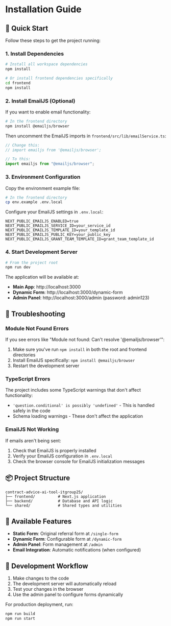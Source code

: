 # Installation Guide

## 🚀 Quick Start

Follow these steps to get the project running:

### 1. Install Dependencies

```bash
# Install all workspace dependencies
npm install

# Or install frontend dependencies specifically
cd frontend
npm install
```

### 2. Install EmailJS (Optional)

If you want to enable email functionality:

```bash
# In the frontend directory
npm install @emailjs/browser
```

Then uncomment the EmailJS imports in `frontend/src/lib/emailService.ts`:

```typescript
// Change this:
// import emailjs from '@emailjs/browser';

// To this:
import emailjs from "@emailjs/browser";
```

### 3. Environment Configuration

Copy the environment example file:

```bash
# In the frontend directory
cp env.example .env.local
```

Configure your EmailJS settings in `.env.local`:

```env
NEXT_PUBLIC_EMAILJS_ENABLED=true
NEXT_PUBLIC_EMAILJS_SERVICE_ID=your_service_id
NEXT_PUBLIC_EMAILJS_TEMPLATE_ID=your_template_id
NEXT_PUBLIC_EMAILJS_PUBLIC_KEY=your_public_key
NEXT_PUBLIC_EMAILJS_GRANT_TEAM_TEMPLATE_ID=grant_team_template_id
```

### 4. Start Development Server

```bash
# From the project root
npm run dev
```

The application will be available at:

- **Main App**: http://localhost:3000
- **Dynamic Form**: http://localhost:3000/dynamic-form
- **Admin Panel**: http://localhost:3000/admin (password: admin123)

## 🔧 Troubleshooting

### Module Not Found Errors

If you see errors like "Module not found: Can't resolve '@emailjs/browser'":

1. Make sure you've run `npm install` in both the root and frontend directories
2. Install EmailJS specifically: `npm install @emailjs/browser`
3. Restart the development server

### TypeScript Errors

The project includes some TypeScript warnings that don't affect functionality:

- `'question.conditional' is possibly 'undefined'` - This is handled safely in the code
- Schema loading warnings - These don't affect the application

### EmailJS Not Working

If emails aren't being sent:

1. Check that EmailJS is properly installed
2. Verify your EmailJS configuration in `.env.local`
3. Check the browser console for EmailJS initialization messages

## 📦 Project Structure

```
contract-advice-ai-tool-itgroup25/
├── frontend/          # Next.js application
├── backend/           # Database and API logic
└── shared/            # Shared types and utilities
```

## 🎯 Available Features

- **Static Form**: Original referral form at `/single-form`
- **Dynamic Form**: Configurable form at `/dynamic-form`
- **Admin Panel**: Form management at `/admin`
- **Email Integration**: Automatic notifications (when configured)

## 🔄 Development Workflow

1. Make changes to the code
2. The development server will automatically reload
3. Test your changes in the browser
4. Use the admin panel to configure forms dynamically

For production deployment, run:

```bash
npm run build
npm run start
```
